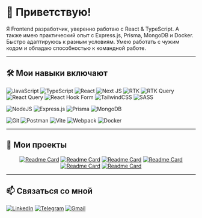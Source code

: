 # 👋 Приветствую! 

Я Frontend разработчик, уверенно работаю с React & TypeScript. А также имею практический опыт с Express.js, Prisma, MongoDB и Docker.
Быстро адаптируюсь к разным условиям. Умею работать с чужим кодом и обладаю способностью к командной работе.

---

## 🛠️ Мои навыки включают
![JavaScript](https://img.shields.io/badge/javascript-%23323330.svg?style=for-the-badge&logo=javascript&logoColor=%23F7DF1E) 
![TypeScript](https://img.shields.io/badge/typescript-%23007ACC.svg?style=for-the-badge&logo=typescript&logoColor=white) 
![React](https://img.shields.io/badge/react-%2320232a.svg?style=for-the-badge&logo=react&logoColor=%2361DAFB)
![Next JS](https://img.shields.io/badge/Next-black?style=for-the-badge&logo=next.js&logoColor=white)
![RTK](https://img.shields.io/badge/Redux%20Toolkit-informational?style=for-the-badge&color=764abc&logo=redux&logoColor=white)
![RTK Query](https://img.shields.io/badge/RTK%20Query-informational?style=for-the-badge&color=764abc&logo=redux&logoColor=white)
![React Query](https://img.shields.io/badge/-React%20Query-FF4154?style=for-the-badge&logo=react%20query&logoColor=white)
![React Hook Form](https://img.shields.io/badge/React%20Hook%20Form-%23EC5990.svg?style=for-the-badge&logo=reacthookform&logoColor=white)
![TailwindCSS](https://img.shields.io/badge/tailwindcss-%2338B2AC.svg?style=for-the-badge&logo=tailwind-css&logoColor=white)
![SASS](https://img.shields.io/badge/SASS-hotpink.svg?style=for-the-badge&logo=SASS&logoColor=white)

![NodeJS](https://img.shields.io/badge/node.js-6DA55F?style=for-the-badge&logo=node.js&logoColor=white)
![Express.js](https://img.shields.io/badge/express.js-%23404d59.svg?style=for-the-badge&logo=express&logoColor=%2361DAFB)
![Prisma](https://img.shields.io/badge/Prisma-3982CE?style=for-the-badge&logo=Prisma&logoColor=white)
![MongoDB](https://img.shields.io/badge/MongoDB-%234ea94b.svg?style=for-the-badge&logo=mongodb&logoColor=white)

![Git](https://img.shields.io/badge/git-%23F05033.svg?style=for-the-badge&logo=git&logoColor=white)
![Postman](https://img.shields.io/badge/Postman-FF6C37?style=for-the-badge&logo=postman&logoColor=white)
![Vite](https://img.shields.io/badge/vite-%23646CFF.svg?style=for-the-badge&logo=vite&logoColor=white)
![Webpack](https://img.shields.io/badge/webpack-%238DD6F9.svg?style=for-the-badge&logo=webpack&logoColor=black)
![Docker](https://img.shields.io/badge/docker-%230db7ed.svg?style=for-the-badge&logo=docker&logoColor=white)

---

## 🚀 Мои проекты
<div align="center" gap="10">

[![Readme Card](https://github-readme-stats.vercel.app/api/pin/?username=Rummiya&repo=threads&bg_color=0d1117&title_color=79c0ff&text_color=ffffff&icon_color=c9d1d9&border_color=30363d)](https://github.com/Rummiya/threads)
[![Readme Card](https://github-readme-stats.vercel.app/api/pin/?username=Rummiya&repo=threads-api&bg_color=0d1117&title_color=79c0ff&text_color=ffffff&icon_color=c9d1d9&border_color=30363d)](https://github.com/Rummiya/threads-api)
[![Readme Card](https://github-readme-stats.vercel.app/api/pin/?username=Rummiya&repo=github-profile&bg_color=0d1117&title_color=79c0ff&text_color=ffffff&icon_color=c9d1d9&border_color=30363d)](https://github.com/Rummiya/github-profile)
[![Readme Card](https://github-readme-stats.vercel.app/api/pin/?username=Rummiya&repo=react-pizza&bg_color=0d1117&title_color=79c0ff&text_color=ffffff&icon_color=c9d1d9&border_color=30363d)](https://github.com/Rummiya/react-pizza)
[![Readme Card](https://github-readme-stats.vercel.app/api/pin/?username=Rummiya&repo=react-sneakers&bg_color=0d1117&title_color=79c0ff&text_color=ffffff&icon_color=c9d1d9&border_color=30363d)](https://github.com/Rummiya/react-sneakers)
[![Readme Card](https://github-readme-stats.vercel.app/api/pin/?username=Rummiya&repo=promgrad&bg_color=0d1117&title_color=79c0ff&text_color=ffffff&icon_color=c9d1d9&border_color=30363d)](https://github.com/Rummiya/promgrad)

</div>

---

## 📫 Связаться со мной
[![LinkedIn](https://img.shields.io/badge/LinkedIn-0A66C2?style=for-the-badge&logo=linkedin&logoColor=white)](https://linkedin.com/in/rummiya)
[![Telegram](https://img.shields.io/badge/Telegram-26A5E4?style=for-the-badge&logo=telegram&logoColor=white)](https://t.me/blowyourmiind)
[![Gmail](https://img.shields.io/badge/Gmail-D14836?style=for-the-badge&logo=gmail&logoColor=white)](mailto:rumibashirova@gmail.com)

